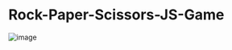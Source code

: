# Rock-Paper-Scissors-JS-Game
![image](https://github.com/user-attachments/assets/b861fff6-bc35-48c4-b044-89621bd2d270)



